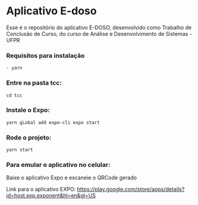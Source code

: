 

# Aplicativo E-doso

Esse é o repositório do aplicativo E-DOSO, desenvolvido como Trabalho de Conclusão de Curso, do curso de Análise e Desenvolvimento de Sistemas - UFPR

### Requisitos para instalação
    - yarn

### Entre na pasta tcc:

    
    cd tcc
    

### Instale o Expo:

    
    yarn gLobal add expo-cli expo start
   

### Rode o projeto:
   
    yarn start
    

### Para emular o aplicativo no celular:

Baixe o aplicativo Expo e escaneie o QRCode gerado

Link para o aplicativo EXPO: https://play.google.com/store/apps/details?id=host.exp.exponent&hl=en&gl=US



